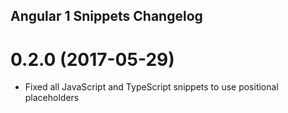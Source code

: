 ## Angular 1 Snippets Changelog

<a name="0.2.0"> </a>
# 0.2.0 (2017-05-29)

* Fixed all JavaScript and TypeScript snippets to use positional placeholders
